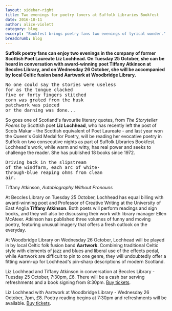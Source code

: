 ```yaml
---
layout: sidebar-right
title: Two evenings for poetry lovers at Suffolk Libraries Bookfest
date: 2016-10-11
author: alice-violett
category: blog
excerpt: "Bookfest brings poetry fans two evenings of lyrical wonder."
breadcrumb: blog
---
```

**Suffolk poetry fans can enjoy two evenings in the company of former Scottish Poet Laureate Liz Lochhead.  On Tuesday 25 October, she can be heard in conversation with award-winning poet Tiffany Atkinson at Beccles Library, and on Wednesday 26 October, she will be accompanied by local Celtic fusion band Aartwork at Woodbridge Library.**

<pre>No one could say the stories were useless
for as the tongue clacked
five or forty fingers stitched
corn was grated from the husk
patchwork was pieced
or the darning was done...</pre>

So goes one of Scotland's favourite literary quotes, from <cite>The Storyteller Poems</cite> by Scottish poet **Liz Lochhead**, who has recently left the post of Scots Makar - the Scottish equivalent of Poet Laureate - and last year won the Queen's Gold Medal for Poetry, will be reading her evocative poetry in Suffolk on two consecutive nights as part of Suffolk Libraries Bookfest.  Lochhead's work, while warm and witty, has real power and seeks to challenge the reader.  She has published 18 books since 1972.

<pre>Driving back in the slipstream
of the windfarm, each arc of white-
through-blue reaping ohms from clean
air.</pre>
Tiffany Atkinson, <cite>Autobiography Without Pronouns</cite>

At Beccles Library on Tuesday 25 October, Lochhead has equal billing with award-winning poet and Professor of Creative Writing at the University of East Anglia **Tiffany Atkinson**.  Both poets will perform readings and sign books, and they will also be discussing their work with library manager Ellen McAteer.  Atkinson has published three volumes of funny and moving poetry, featuring unusual imagery that offers a fresh outlook on the everyday.

At Woodbridge Library on Wednesday 26 October, Lochhead will be played in by local Celtic folk fusion band **Aartwork**.  Combining traditional Celtic style with elements of jazz and blues and liberal use of the effects pedal, while Aartwork are difficult to pin to one genre, they will undoubtedly offer a fitting warm-up for Lochhead's pin-sharp descriptions of modern Scotland.

<div class="{% include /c/generic-panel.html %}">

<p>Liz Lochhead and Tiffany Atkinson in conversation at Beccles Library - Tuesday 25 October, 7:30pm, £6.  There will be a cash bar serving refreshments and a book signing from 8:30pm. <a href="https://www.eventbrite.co.uk/e/north-and-south-poetry-with-liz-lochhead-and-tiffany-atkinson-tickets-26050890916">Buy tickets</a>.</p>

<p>Liz Lochhead with Aartwork at Woodbridge Library - Wednesday 26 October, 7pm, £8.  Poetry reading begins at 7:30pm and refreshments will be available. <a href="https://www.eventbrite.co.uk/e/an-evening-of-poetry-and-music-with-liz-lochhead-tickets-26051189810">Buy tickets</a>.</p>

</div>
